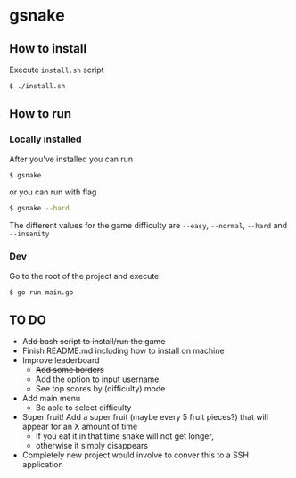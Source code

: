 # gsnake

## How to install 
Execute `install.sh` script 

```bash
$ ./install.sh
```

## How to run

### Locally installed 
After you've installed you can run
```bash 
$ gsnake 
```

or you can run with flag
```bash
$ gsnake --hard
```

The different values for the game difficulty are `--easy`, `--normal`, `--hard` and `--insanity`

### Dev
Go to the root of the project and execute:
```bash
$ go run main.go 
```

## TO DO
- ~~Add bash script to install/run the game~~
- Finish README.md including how to install on machine
- Improve leaderboard 
    - ~~Add some borders~~
    - Add the option to input username
    - See top scores by (difficulty) mode
- Add main menu 
    - Be able to select difficulty 
- Super fruit! Add a super fruit (maybe every 5 fruit pieces?) that will appear for an X amount of time
    - If you eat it in that time snake will not get longer, 
    - otherwise it simply disappears
- Completely new project would involve to conver this to a SSH application 
